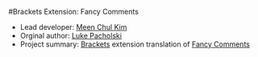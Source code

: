 #Brackets Extension: Fancy Comments
+ Lead developer: [Meen Chul Kim](https://github.com/liberaliscomputing)
+ Orginal author: [Luke Pacholski](https://github.com/flukeout) 
+ Project summary: [Brackets](http://brackets.io/) extension translation of [Fancy Comments](https://github.com/flukeout/fancy-comments)
